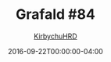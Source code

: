 ---
title: "Grafald #84"
type: "image"
date: 2016-09-22T00:00:00-04:00
draft: false
categories:
- blog
- projects
- grafald
image_path: "../img/2016/84.png"
alt_text: ""
is_subpage: true
author: "[KirbychuHRD](https://cohost.org/KirbychuHRD)"
---